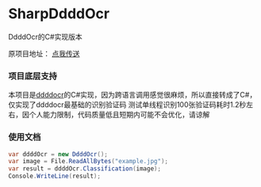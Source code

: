 # SharpDdddOcr
DdddOcr的C#实现版本

原项目地址： [点我传送](https://github.com/sml2h3/ddddocr) 

### 项目底层支持 

本项目是[ddddocr](https://github.com/sml2h3/ddddocr)的C#实现，因为跨语言调用感觉很麻烦，所以直接转成了C#，仅实现了ddddocr最基础的识别验证码
测试单线程识别100张验证码耗时1.2秒左右，因个人能力限制，代码质量低且短期内可能不会优化，请谅解

### 使用文档
```csharp
var ddddOcr = new DdddOcr();
var image = File.ReadAllBytes("example.jpg");
var result = ddddOcr.Classification(image);
Console.WriteLine(result);
```
